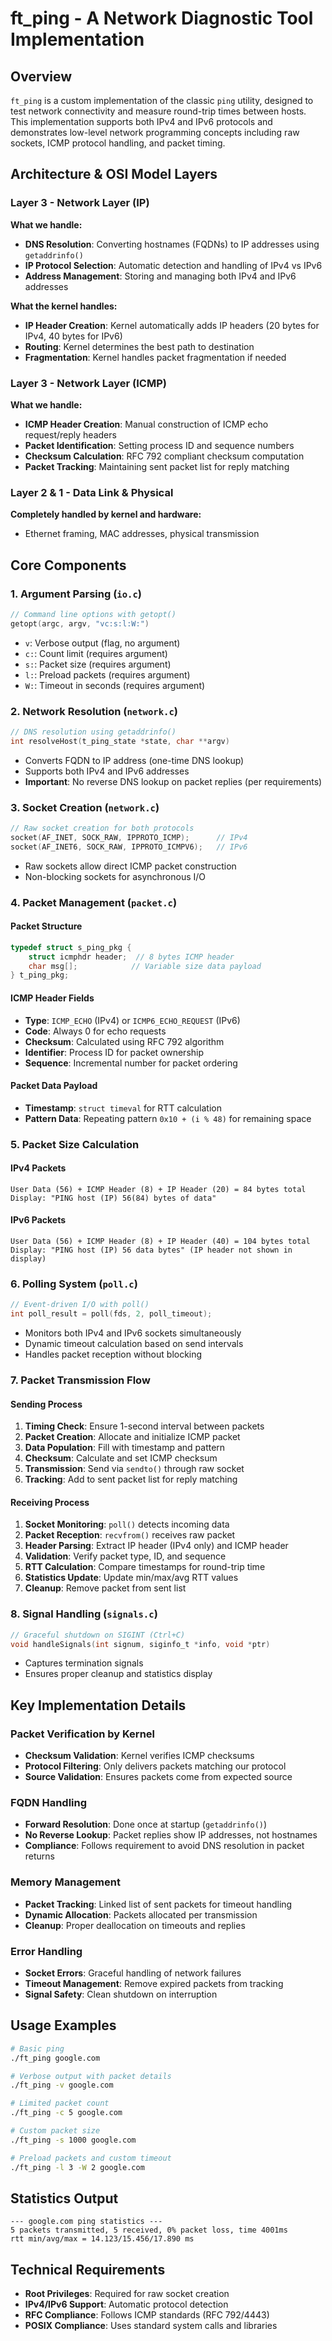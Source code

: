 # ft_ping - A Network Diagnostic Tool Implementation

## Overview
`ft_ping` is a custom implementation of the classic `ping` utility, designed to test network connectivity and measure round-trip times between hosts. This implementation supports both IPv4 and IPv6 protocols and demonstrates low-level network programming concepts including raw sockets, ICMP protocol handling, and packet timing.

## Architecture & OSI Model Layers

### Layer 3 - Network Layer (IP)
**What we handle:**
- **DNS Resolution**: Converting hostnames (FQDNs) to IP addresses using `getaddrinfo()`
- **IP Protocol Selection**: Automatic detection and handling of IPv4 vs IPv6
- **Address Management**: Storing and managing both IPv4 and IPv6 addresses

**What the kernel handles:**
- **IP Header Creation**: Kernel automatically adds IP headers (20 bytes for IPv4, 40 bytes for IPv6)
- **Routing**: Kernel determines the best path to destination
- **Fragmentation**: Kernel handles packet fragmentation if needed

### Layer 3 - Network Layer (ICMP)
**What we handle:**
- **ICMP Header Creation**: Manual construction of ICMP echo request/reply headers
- **Packet Identification**: Setting process ID and sequence numbers
- **Checksum Calculation**: RFC 792 compliant checksum computation
- **Packet Tracking**: Maintaining sent packet list for reply matching

### Layer 2 & 1 - Data Link & Physical
**Completely handled by kernel and hardware:**
- Ethernet framing, MAC addresses, physical transmission

## Core Components

### 1. Argument Parsing (`io.c`)
```c
// Command line options with getopt()
getopt(argc, argv, "vc:s:l:W:")
```
- `v`: Verbose output (flag, no argument)
- `c:`: Count limit (requires argument)
- `s:`: Packet size (requires argument)
- `l:`: Preload packets (requires argument)
- `W:`: Timeout in seconds (requires argument)

### 2. Network Resolution (`network.c`)
```c
// DNS resolution using getaddrinfo()
int resolveHost(t_ping_state *state, char **argv)
```
- Converts FQDN to IP address (one-time DNS lookup)
- Supports both IPv4 and IPv6 addresses
- **Important**: No reverse DNS lookup on packet replies (per requirements)

### 3. Socket Creation (`network.c`)
```c
// Raw socket creation for both protocols
socket(AF_INET, SOCK_RAW, IPPROTO_ICMP);      // IPv4
socket(AF_INET6, SOCK_RAW, IPPROTO_ICMPV6);   // IPv6
```
- Raw sockets allow direct ICMP packet construction
- Non-blocking sockets for asynchronous I/O

### 4. Packet Management (`packet.c`)

#### Packet Structure
```c
typedef struct s_ping_pkg {
    struct icmphdr header;  // 8 bytes ICMP header
    char msg[];            // Variable size data payload
} t_ping_pkg;
```

#### ICMP Header Fields
- **Type**: `ICMP_ECHO` (IPv4) or `ICMP6_ECHO_REQUEST` (IPv6)
- **Code**: Always 0 for echo requests
- **Checksum**: Calculated using RFC 792 algorithm
- **Identifier**: Process ID for packet ownership
- **Sequence**: Incremental number for packet ordering

#### Packet Data Payload
- **Timestamp**: `struct timeval` for RTT calculation
- **Pattern Data**: Repeating pattern `0x10 + (i % 48)` for remaining space

### 5. Packet Size Calculation

#### IPv4 Packets
```
User Data (56) + ICMP Header (8) + IP Header (20) = 84 bytes total
Display: "PING host (IP) 56(84) bytes of data"
```

#### IPv6 Packets
```
User Data (56) + ICMP Header (8) + IP Header (40) = 104 bytes total
Display: "PING host (IP) 56 data bytes" (IP header not shown in display)
```

### 6. Polling System (`poll.c`)
```c
// Event-driven I/O with poll()
int poll_result = poll(fds, 2, poll_timeout);
```
- Monitors both IPv4 and IPv6 sockets simultaneously
- Dynamic timeout calculation based on send intervals
- Handles packet reception without blocking

### 7. Packet Transmission Flow

#### Sending Process
1. **Timing Check**: Ensure 1-second interval between packets
2. **Packet Creation**: Allocate and initialize ICMP packet
3. **Data Population**: Fill with timestamp and pattern
4. **Checksum**: Calculate and set ICMP checksum
5. **Transmission**: Send via `sendto()` through raw socket
6. **Tracking**: Add to sent packet list for reply matching

#### Receiving Process
1. **Socket Monitoring**: `poll()` detects incoming data
2. **Packet Reception**: `recvfrom()` receives raw packet
3. **Header Parsing**: Extract IP header (IPv4 only) and ICMP header
4. **Validation**: Verify packet type, ID, and sequence
5. **RTT Calculation**: Compare timestamps for round-trip time
6. **Statistics Update**: Update min/max/avg RTT values
7. **Cleanup**: Remove packet from sent list

### 8. Signal Handling (`signals.c`)
```c
// Graceful shutdown on SIGINT (Ctrl+C)
void handleSignals(int signum, siginfo_t *info, void *ptr)
```
- Captures termination signals
- Ensures proper cleanup and statistics display

## Key Implementation Details

### Packet Verification by Kernel
- **Checksum Validation**: Kernel verifies ICMP checksums
- **Protocol Filtering**: Only delivers packets matching our protocol
- **Source Validation**: Ensures packets come from expected source

### FQDN Handling
- **Forward Resolution**: Done once at startup (`getaddrinfo()`)
- **No Reverse Lookup**: Packet replies show IP addresses, not hostnames
- **Compliance**: Follows requirement to avoid DNS resolution in packet returns

### Memory Management
- **Packet Tracking**: Linked list of sent packets for timeout handling
- **Dynamic Allocation**: Packets allocated per transmission
- **Cleanup**: Proper deallocation on timeouts and replies

### Error Handling
- **Socket Errors**: Graceful handling of network failures
- **Timeout Management**: Remove expired packets from tracking
- **Signal Safety**: Clean shutdown on interruption

## Usage Examples

```bash
# Basic ping
./ft_ping google.com

# Verbose output with packet details
./ft_ping -v google.com

# Limited packet count
./ft_ping -c 5 google.com

# Custom packet size
./ft_ping -s 1000 google.com

# Preload packets and custom timeout
./ft_ping -l 3 -W 2 google.com
```

## Statistics Output
```
--- google.com ping statistics ---
5 packets transmitted, 5 received, 0% packet loss, time 4001ms
rtt min/avg/max = 14.123/15.456/17.890 ms
```

## Technical Requirements
- **Root Privileges**: Required for raw socket creation
- **IPv4/IPv6 Support**: Automatic protocol detection
- **RFC Compliance**: Follows ICMP standards (RFC 792/4443)
- **POSIX Compliance**: Uses standard system calls and libraries
